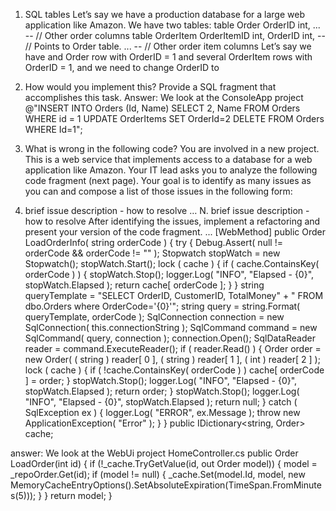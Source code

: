 1. SQL tables
Let’s say we have a production database for a large web application like Amazon. We have two tables:
table Order
 OrderID int,
 ... -- // Other order columns
table OrderItem
 OrderItemID int,
 OrderID int, -- // Points to Order table.
 ... -- // Other order item columns
Let’s say we have and Order row with OrderID = 1 and several OrderItem rows with OrderID = 1, and we need to change OrderID to
2. How would you implement this? Provide a SQL fragment that accomplishes this task.
Answer:
We look at the ConsoleApp project
@"INSERT INTO Orders (Id, Name)
  SELECT 2, Name
  FROM Orders
  WHERE id = 1
  UPDATE OrderItems
  SET OrderId=2
  DELETE FROM Orders
  WHERE Id=1";
  
2. What is wrong in the following code?
You are involved in a new project. This is a web service that implements access to a database for a web application like Amazon.
Your IT lead asks you to analyze the following code fragment (next page). Your goal is to identify as many issues as you can and
compose a list of those issues in the following form:
1. brief issue description - how to resolve
…
N. brief issue description - how to resolve
After identifying the issues, implement a refactoring and present your version of the code fragment.
...
[WebMethod]
public Order LoadOrderInfo( string orderCode )
{
 try
 {
 Debug.Assert( null != orderCode && orderCode != "" );
 Stopwatch stopWatch = new Stopwatch();
 stopWatch.Start();
 lock ( cache )
 {
 if ( cache.ContainsKey( orderCode ) )
 {
 stopWatch.Stop();
 logger.Log( "INFO",
 "Elapsed - {0}", stopWatch.Elapsed );
 return cache[ orderCode ];
 }
 }
 string queryTemplate =
 "SELECT OrderID, CustomerID, TotalMoney" +
 " FROM dbo.Orders where OrderCode='{0}'";
 string query = string.Format( queryTemplate, orderCode );
 SqlConnection connection =
 new SqlConnection( this.connectionString );
 SqlCommand command =
 new SqlCommand( query, connection );
 connection.Open();
 SqlDataReader reader = command.ExecuteReader();
 if ( reader.Read() )
 {
 Order order = new Order(
 ( string ) reader[ 0 ],
 ( string ) reader[ 1 ],
 ( int ) reader[ 2 ] );
 lock ( cache )
 {
 if ( !cache.ContainsKey( orderCode ) )
 cache[ orderCode ] = order;
 }
 stopWatch.Stop();
 logger.Log( "INFO", "Elapsed - {0}", stopWatch.Elapsed );
 return order;
 }
 stopWatch.Stop();
 logger.Log( "INFO", "Elapsed - {0}", stopWatch.Elapsed );
 return null;
 }
 catch ( SqlException ex )
 {
 logger.Log( "ERROR", ex.Message );
 throw new ApplicationException( "Error" );
 }
}
public IDictionary<string, Order> cache;

answer:
We look at the WebUi project
HomeController.cs
public Order LoadOrder(int id)
{
   if (!_cache.TryGetValue(id, out Order model))
     {
       model = _repoOrder.Get(id);
       if (model != null)
       {
         _cache.Set(model.Id, model,
                        new MemoryCacheEntryOptions().SetAbsoluteExpiration(TimeSpan.FromMinutes(5)));
        }
       }
    return model;
 }
